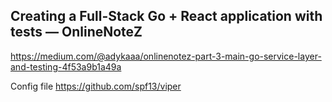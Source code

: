 ## Creating a Full-Stack Go + React application with tests — OnlineNoteZ


https://medium.com/@adykaaa/onlinenotez-part-3-main-go-service-layer-and-testing-4f53a9b1a49a

Config file https://github.com/spf13/viper